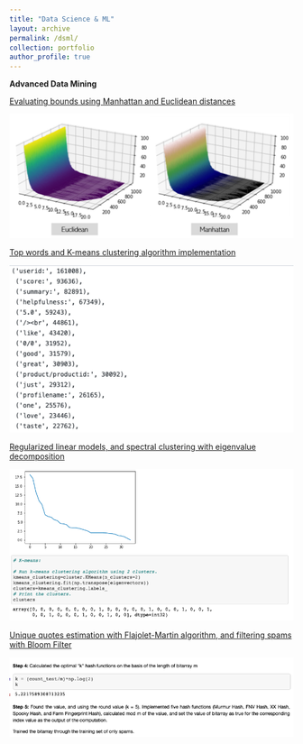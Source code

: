 ```yaml
---
title: "Data Science & ML"
layout: archive
permalink: /dsml/
collection: portfolio
author_profile: true
---
```


**Advanced Data Mining**

[Evaluating bounds using Manhattan and Euclidean distances](https://advaitiyer.github.io/dsml/2019-09-11-adm/)

<img src="/assets/images/advanced-data-mining/HW1.png?raw=true"/>

[Top words and K-means clustering algorithm implementation](https://advaitiyer.github.io/dsml/2019-10-16-adm/)

<img src="/assets/images/advanced-data-mining/HW2.png?raw=true"/>

[Regularized linear models, and spectral clustering with eigenvalue decomposition](https://advaitiyer.github.io/dsml/2019-11-06-adm/)

<img src="/assets/images/advanced-data-mining/HW3.png?raw=true"/>

[Unique quotes estimation with Flajolet-Martin algorithm, and filtering spams with Bloom Filter](https://advaitiyer.github.io/dsml/2019-11-06-adm/)

<img src="/assets/images/advanced-data-mining/HW4.png?raw=true"/>
